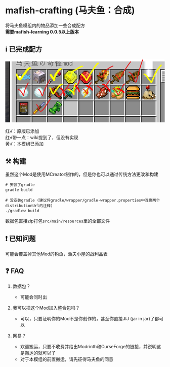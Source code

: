 # mafish-crafting (马夫鱼：合成)
将马夫鱼模组内的物品添加一些合成配方  
**需要mafish-learning 0.0.5以上版本**

## ℹ️ 已完成配方
![已完成配方](./马夫鱼所有物品%20(红勾%20原版已添加%20%20黄勾%20已完成%20%20红勾带划%20wiki提到过但没有添加).png)

红√：原版已添加  
红√带一点：wiki提到了，但没有实现  
黄√：本模组已添加

## ⚒️ 构建
虽然这个Mod是使用MCreator制作的，但是你也可以通过传统方法更改和构建  
```shell
# 安装了gradle
gradle build

# 没安装gradle (建议将gradle/wrapper/gradle-wrapper.properties中互换两个distributionUrl的注释)
./gradlew build
```
数据包直接zip打包`src/main/resources`里的全部文件


## ❗ 已知问题
可能会覆盖掉其他Mod的钓鱼，渔夫小屋的战利品表

## ❓ FAQ
1. 数据包？
   - 可能会同时出

2. 我可以把这个Mod加入整合包吗？
   - 可以，只要证明你的Mod不是你创作的，甚至你直接JIJ (jar in jar)了都可以

3. 网易？
   - 欢迎搬运，只要不收费并给出Modrinth和CurseForge的链接，并说明这是搬运的就可以了
   - 对于本模组的前置搬运，请先征得马夫鱼的同意